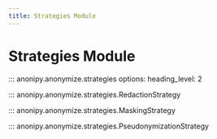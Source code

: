```yaml
---
title: Strategies Module
---
```


# Strategies Module

::: anonipy.anonymize.strategies
    options:
        heading_level: 2

::: anonipy.anonymize.strategies.RedactionStrategy

::: anonipy.anonymize.strategies.MaskingStrategy

::: anonipy.anonymize.strategies.PseudonymizationStrategy